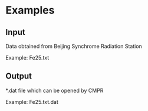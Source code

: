 # Examples
## Input
Data obtained from Beijing Synchrome Radiation Station

Example: Fe25.txt

## Output
*.dat file which can be opened by CMPR

Example: Fe25.txt.dat